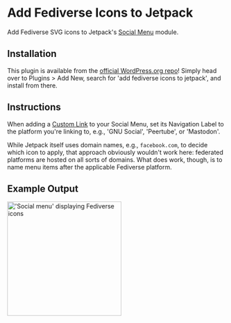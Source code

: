 # Add Fediverse Icons to Jetpack
Add Fediverse SVG icons to Jetpack's [Social Menu](https://jetpack.com/support/social-menu/) module.

## Installation
This plugin is available from the [official WordPress.org repo](https://wordpress.org/plugins/add-fediverse-icons-to-jetpack/)! Simply head over to Plugins > Add New, search for 'add fediverse icons to jetpack', and install from there.

## Instructions
When adding a [Custom Link](https://codex.wordpress.org/Appearance_Menus_Screen#Custom_Links) to your Social Menu, set its Navigation Label to the platform you're linking to, e.g., 'GNU Social', 'Peertube', or 'Mastodon'.
 
While Jetpack itself uses domain names, e.g., `facebook.com`, to decide which icon to apply, that approach obviously wouldn't work here: federated platforms are hosted on all sorts of domains. What does work, though, is to name menu items after the applicable Fediverse platform.

## Example Output
<img alt="'Social menu' displaying Fediverse icons" src="https://janboddez.tech/uploads/2019/01/fediverse_icons.png" width="263" />
